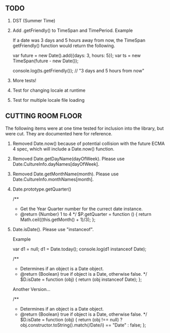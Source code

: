 TODO
-------------------
1. DST (Summer Time)

2. Add .getFriendly() to TimeSpan and TimePeriod. Example

	If a date was 3 days and 5 hours away from now, the TimeSpan getFriendly() function would return the following.
	
	var future = new Date().add({days: 3, hours: 5});
	var ts = new TimeSpan(future - new Date());
	
	console.log(ts.getFriendly()); // "3 days and 5 hours from now"
	
3.	More tests!

4.	Test for changing locale at runtime

5.	Test for multiple locale file loading


CUTTING ROOM FLOOR
-------------------

The following items were at one time tested for inclusion into the library, but were cut.
They are documented here for reference. 

1.  Removed <static> Date.now() because of potential collision with the future ECMA 4 spec, which will include a Date.now() function.

2.  Removed <static> Date.getDayName(dayOfWeek). Please use Date.CultureInfo.dayNames[dayOfWeek]. 

3.  Removed <static> Date.getMonthName(month). Please use Date.CultureInfo.monthNames[month]. 
	
2.  Date.prototype.getQuarter()

    /**
     * Get the Year Quarter number for the currect date instance.
     * @return {Number}  1 to 4
     */
    $P.getQuarter = function () {
        return Math.ceil((this.getMonth() + 1)/3);
    }; 

3.  Date.isDate(). Please use "instanceof".

	Example
	
	var d1 = null;
	d1 = Date.today();
	console.log(d1 instanceof Date);

    /** 
     * Determines if an object is a Date object.
     * @return {Boolean} true if object is a Date, otherwise false.
     */ 
    $D.isDate = function (obj) {
        return (obj instanceof Date);
    };

    Another Version...

    /** 
     * Determines if an object is a Date object.
     * @return {Boolean} true if object is a Date, otherwise false.
     */ 
    $D.isDate = function (obj) {
        return (obj !== null) ? obj.constructor.toString().match(/Date/i) == "Date" : false;
    };

